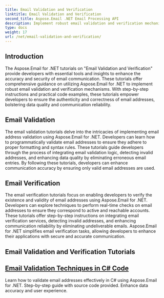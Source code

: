```yaml
---
title: Email Validation and Verification
linktitle: Email Validation and Verification
second_title: Aspose.Email .NET Email Processing API
description: Implement robust email validation and verification mechanisms using Aspose.Email for .NET tutorials. Enhance communication accuracy and security.
type: docs
weight: 17
url: /net/email-validation-and-verification/
---
```


## Introduction

The Aspose.Email for .NET tutorials on "Email Validation and Verification" provide developers with essential tools and insights to enhance the accuracy and security of email communication. These tutorials offer comprehensive guidance on utilizing Aspose.Email for .NET to implement robust email validation and verification mechanisms. With step-by-step instructions and practical code examples, these tutorials empower developers to ensure the authenticity and correctness of email addresses, bolstering data quality and communication reliability.

## Email Validation

The email validation tutorials delve into the intricacies of implementing email address validation using Aspose.Email for .NET. Developers can learn how to programmatically validate email addresses to ensure they adhere to proper formatting and syntax rules. These tutorials guide developers through the process of integrating email validation logic, detecting invalid addresses, and enhancing data quality by eliminating erroneous email entries. By following these tutorials, developers can enhance communication accuracy by ensuring only valid email addresses are used.

## Email Verification

The email verification tutorials focus on enabling developers to verify the existence and validity of email addresses using Aspose.Email for .NET. Developers can explore techniques to perform real-time checks on email addresses to ensure they correspond to active and reachable accounts. These tutorials offer step-by-step instructions on integrating email verification services, detecting invalid addresses, and enhancing communication reliability by eliminating undeliverable emails. Aspose.Email for .NET simplifies email verification tasks, allowing developers to enhance their applications with secure and accurate communication.

## Email Validation and Verification Tutorials
## [Email Validation Techniques in C# Code](./email-validation-techniques-in-csharp-code/)
Learn how to validate email addresses effectively in C# using Aspose.Email for .NET. Step-by-step guide with source code provided. Enhance data accuracy and user experience.